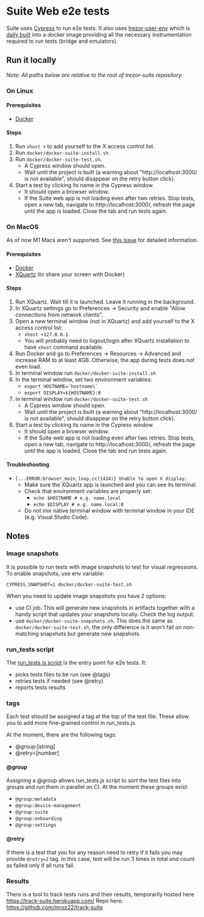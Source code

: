 # Suite Web e2e tests
Suite uses [Cypress](https://docs.cypress.io/guides/overview/why-cypress.html) to run e2e tests. It also uses [trezor-user-env](https://github.com/trezor/trezor-user-env) which is [daily built](https://gitlab.com/satoshilabs/trezor/trezor-user-env/-/pipelines) into a docker image providing all the necessary instrumentation required to run tests (bridge and emulators).

## Run it locally
_Note: All paths below are relative to the root of trezor-suite repository._

### On Linux
#### Prerequisites
- [Docker](https://docs.docker.com/docker-for-mac/install/)

#### Steps
1. Run `xhost +` to add yourself to the X access control list.
2. Run `docker/docker-suite-install.sh`.
3. Run `docker/docker-suite-test.sh`.
    - A Cypress window should open.
    - Wait until the project is built (a warning about "http://localhost:3000/ is not available", should disappear on the retry button click).
4. Start a test by clicking its name in the Cypress window.
    - It should open a browser window.
    - If the Suite web app is not loading even after two retries. Stop tests, open a new tab, navigate to http://localhost:3000/, refresh the page until the app is loaded. Close the tab and run tests again.

### On MacOS
As of now M1 Macs aren't supported. See [this issue](https://github.com/trezor/trezor-suite/issues/3616) for detailed information.

#### Prerequisites
- [Docker](https://docs.docker.com/docker-for-mac/install/)
- [XQuartz](https://www.xquartz.org/) (to share your screen with Docker)

#### Steps
1. Run XQuartz. Wait till it is launched. Leave it running in the background.
2. In XQuartz settings go to Preferences -> Security and enable "Allow connections from network clients".
3. Open a new terminal window (not in XQuartz) and add yourself to the X access control list: 
    - `xhost +127.0.0.1` 
    - You will probably need to logout/login after XQuartz installation to have `xhost` command available.
4. Run Docker and go to Preferences -> Resources -> Advanced and increase RAM to at least 4GB. Otherwise, the app during tests does not even load.
5. In terminal window run `docker/docker-suite-install.sh`
6. In the terminal window, set two environment variables:
    - `` export HOSTNAME=`hostname\` ``
    - `export DISPLAY=${HOSTNAME}:0`
7. In terminal window run `docker/docker-suite-test.sh`
    - A Cypress window should open.
    - Wait until the project is built (a warning about "http://localhost:3000/ is not available", should disappear on the retry button click).
8. Start a test by clicking its name in the Cypress window.
    - It should open a browser window.
    - If the Suite web app is not loading even after two retries. Stop tests, open a new tab, navigate to http://localhost:3000/, refresh the page until the app is loaded. Close the tab and run tests again.

#### Troubleshooting
- `[...ERROR:browser_main_loop.cc(1434)] Unable to open X display.`
    - Make sure the XQuartz app is launched and you can see its terminal.
    - Check that environment variables are properly set:
        - `echo $HOSTNAME # e.g. name.local`
        - `echo $DISPLAY # e.g. name.local:0`
    - Do not mix native terminal window with terminal window in your IDE (e.g. Visual Studio Code).

## Notes
### Image snapshots
It is possible to run tests with image snapshots to test for visual regressions. To enable snapshots, use env variable:

`CYPRESS_SNAPSHOT=1 docker/docker-suite-test.sh`

When you need to update image snapshots you have 2 options:
- use CI job. This will generate new snapshots in artifacts together with a handy script that updates your snapshots locally. Check the log output. 
- use `docker/docker-suite-snapshots.sh`. This does the same as `docker/docker-suite-test.sh`, the only difference is it won't fail on non-matching snapshots but generate new snapshots.

### run_tests script
The [run_tests.js script](https://github.com/trezor/trezor-suite/blob/develop/packages/integration-tests/projects/suite-web/run_tests.js)
is the entry point for e2e tests. It:
- picks tests files to be run (see @tags) 
- retries tests if needed (see @retry)
- reports tests results

### tags
Each test should be assigned a tag at the top of the test file. These allow you to add more fine-grained control 
in run_tests.js. 

At the moment, there are the following tags:
- @group:[string] 
- @retry=[number]

#### @group
Assigning a @group allows run_tests.js script to sort the test files into groups and run them in parallel on CI. At the moment these groups exist: 
- `@group:metadata` 
- `@group:device-management`
- `@group:suite`
- `@group:onboarding`
- `@group:settings`

#### @retry
If there is a test that you for any reason need to retry if it fails you may provide `@retry=2` tag. In this 
case, test will be run 3 times in total and count as failed only if all runs fail. 

### Results
There is a tool to track tests runs and their results, temporarily hosted here https://track-suite.herokuapp.com/
Repo here: https://github.com/mroz22/track-suite
